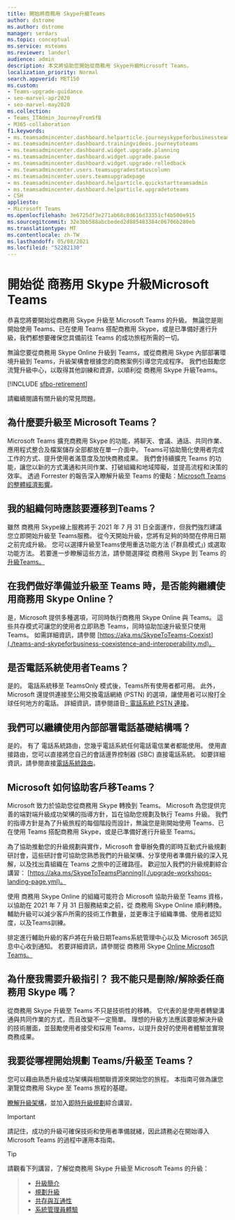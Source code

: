 ```yaml
---
title: 開始將商務用 Skype升級Teams
author: dstrome
ms.author: dstrome
manager: serdars
ms.topic: conceptual
ms.service: msteams
ms.reviewer: landerl
audience: admin
description: 本文將協助您開始從商務用 Skype升級Microsoft Teams。
localization_priority: Normal
search.appverid: MET150
ms.custom:
- Teams-upgrade-guidance
- seo-marvel-apr2020
- seo-marvel-may2020
ms.collection:
- Teams_ITAdmin_JourneyFromSfB
- M365-collaboration
f1.keywords:
- ms.teamsadmincenter.dashboard.helparticle.journeyskypeforbusinessteams
- ms.teamsadmincenter.dashboard.trainingvideos.journeytoteams
- ms.teamsadmincenter.dashboard.widget.upgrade.planning
- ms.teamsadmincenter.dashboard.widget.upgrade.pause
- ms.teamsadmincenter.dashboard.widget.upgrade.rolledback
- ms.teamsadmincenter.users.teamsupgradestatuscolumn
- ms.teamsadmincenter.users.teamsupgradepage
- ms.teamsadmincenter.dashboard.helparticle.quickstartteamsadmin
- ms.teamsadmincenter.dashboard.helparticle.upgradetoteams
- CSH
appliesto:
- Microsoft Teams
ms.openlocfilehash: 3e6725df3e271ab68c8d616d33351cf4b500e915
ms.sourcegitcommit: 32e3bb588abcbeded2d885483384c06706b280eb
ms.translationtype: MT
ms.contentlocale: zh-TW
ms.lasthandoff: 05/08/2021
ms.locfileid: "52282130"
---
```

# <a name="get-started-on-your-upgrade-from-skype-for-business-to-microsoft-teams"></a>開始從 商務用 Skype 升級Microsoft Teams

恭喜您將要開始從商務用 Skype 升級至 Microsoft Teams 的升級。 無論您是剛開始使用 Teams、已在使用 Teams 搭配商務用 Skype，或是已準備好進行升級，我們都想要確保您具備前往 Teams 的成功旅程所需的一切。

無論您要從商務用 Skype Online 升級到 Teams，或從商務用 Skype 內部部署環境升級到 Teams，升級架構會根據您的商務案例引導您完成程序。 我們也鼓勵您流覽升級中心，[](upgrade-skype-teams.yml)以取得其他訓練和資源，以順利從 商務用 Skype 升級Teams。

[!INCLUDE [sfbo-retirement](../Skype/Hub/includes/sfbo-retirement.md)]

請繼續閱讀有關升級的常見問題。

## <a name="why-upgrade-to-microsoft-teams"></a>為什麼要升級至 Microsoft Teams？

Microsoft Teams 擴充商務用 Skype 的功能，將聊天、會議、通話、共同作業、應用程式整合及檔案儲存全部都放在單一介面中。 Teams可協助簡化使用者完成工作的方式、提升使用者滿意度及加快商務成果。 我們會持續擴充 Teams 的功能，讓您以新的方式溝通和共同作業、打破組織和地域障礙，並提高流程和決策的效率。 透過 Forrester 的報告深入瞭解升級至 Teams 的優點：[Microsoft Teams 的整體經濟影響](https://www.microsoft.com/microsoft-365/blog/wp-content/uploads/sites/2/2019/04/Total-Economic-Impact-Microsoft-Teams-Infographic.pdf)。  

## <a name="when-should-my-organization-migrate-to-teams"></a>我的組織何時應該要遷移到Teams？

雖然 商務用 Skype線上服務將于 2021 年 7 月 31 日全面運作，但我們強烈建議您立即開始升級至 Teams服務。 從今天開始升級，您將有足夠的時間在停用日期之前完成升級。 您可以選擇升級至Teams使用重迭功能方法 (「群島模式」) 或選取功能方法。 若要進一步瞭解這些方法，請參閱選擇從 商務用 Skype 到 Teams 的[升級Teams。](upgrade-and-coexistence-of-skypeforbusiness-and-teams.md)

## <a name="can-we-continue-to-use-skype-for-business-online-as-we-prepare-for-and-execute-our-upgrade-to-teams"></a>在我們做好準備並升級至 Teams 時，是否能夠繼續使用商務用 Skype Online？

是，Microsoft 提供多種選項，可同時執行商務用 Skype Online 與 Teams。 這些共存模式可讓您的使用者立即熟悉 Teams，同時協助加速升級至只使用 Teams。 如需詳細資訊，請參閱 [https://aka.ms/SkypeToTeams-Coexist](./teams-and-skypeforbusiness-coexistence-and-interoperability.md)。

## <a name="is-phone-system-available-for-teams-users"></a>是否電話系統使用者Teams？

是的。 電話系統移至 TeamsOnly 模式後，Teams所有使用者都可用。  此外，Microsoft 還提供連接至公用交換電話網絡 (PSTN) 的選項，讓使用者可以撥打全球任何地方的電話。 詳細資訊，請參閱語音[- 電話系統 PSTN 連接](cloud-voice-landing-page.md)。

## <a name="can-we-continue-to-use-our-on-premises-telephony-infrastructure"></a>我們可以繼續使用內部部署電話基礎結構嗎？

是的。 有了 電話系統路由，您幾乎電話系統任何電話電信業者都能使用。 使用直接路由，您可以直接將您自己的會話邊界控制器 (SBC) 直接電話系統。 如要詳細資訊，請參閱直接[電話系統路由](direct-routing-landing-page.md)。

## <a name="how-is-microsoft-helping-customers-with-their-migration-to-teams"></a>Microsoft 如何協助客戶移Teams？

Microsoft 致力於協助您從商務用 Skype 轉換到 Teams。 Microsoft 為您提供完善的端對端升級成功架構的指導方針，旨在協助您規劃及執行 Teams 升級。 我們的指導方針是為了升級旅程的每個階段而設計，無論您是剛開始使用 Teams、已在使用 Teams 搭配商務用 Skype，或是已準備好進行升級至 Teams。

為了協助推動您的升級規劃與實作，Microsoft 會舉辦免費的即時互動式升級規劃研討會，這些研討會可協助您熟悉我們的升級架構、分享使用者準備升級的深入見解，以及找出貴組織在 Teams 之旅中的正確路徑。 歡迎加入我們的升級規劃綜合講習： [https://aka.ms/SkypeToTeamsPlanning](./upgrade-workshops-landing-page.yml)。

使用 商務用 Skype Online 的組織可能符合 Microsoft 協助升級至 Teams 資格，以協助在 2021 年 7 月 31 日服務結束之前，從 商務用 Skype Online 順利轉換。 輔助升級可以減少客戶所需的技術工作數量，並更專注于組織準備、使用者認知度，以及Teams訓練。

排定進行輔助升級的客戶將在升級日期Teams系統管理中心以及 Microsoft 365訊息中心收到通知。 若要詳細資訊，請參閱從 商務用 Skype [Online Microsoft Teams。](upgrade-assisted.md)

## <a name="why-do-i-need-upgrade-guidance-cant-i-just-deletedecommission-skype-for-business"></a>為什麼我需要升級指引？ 我不能只是刪除/解除委任商務用 Skype 嗎？

從商務用 Skype 升級至 Teams 不只是技術性的移轉。 它代表的是使用者轉變溝通與共同作業的方式，而且改變不一定簡單。 理想的升級方法應該要能解決升級的技術層面，並鼓勵使用者接受和採用 Teams，以提升良好的使用者體驗並實現商務成果。

## <a name="where-do-i-start-planning-for-teamsmy-upgrade-to-teams"></a>我要從哪裡開始規劃 Teams/升級至 Teams？

您可以藉由熟悉升級成功架構與相關聯資源來開始您的旅程。 本指南可做為讓您瀏覽從商務用 Skype 至 Teams 旅程的基礎。

[瞭解升級架構](upgrade-framework.md)，並加入[即時升級規劃](./upgrade-workshops-landing-page.yml)綜合講習。

> [!IMPORTANT]
> 請記住，成功的升級可確保技術和使用者準備就緒，因此請務必在開始導入 Microsoft Teams 的過程中運用本指南。

> [!Tip]
> 請觀看下列講習，了解從商務用 Skype 升級至 Microsoft Teams 的升級：

> - [升級簡介](https://aka.ms/teams-upgrade-intro)
> - [規劃升級](https://aka.ms/teams-upgrade-plan)
> - [共存與互通性](https://aka.ms/teams-upgrade-coexistence-interop)
> - [系統管理員體驗](https://aka.ms/teams-upgrade-admin)
